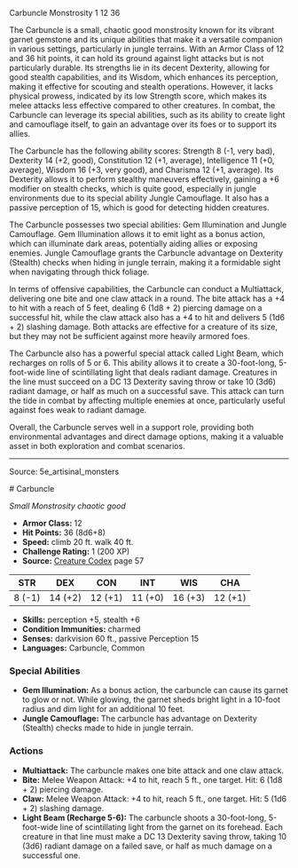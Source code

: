 <MonsterName/>Carbuncle</MonsterName>
<CreatureType/>Monstrosity</CreatureType>
<CR/>1</CR>
<AC/>12</AC>
<HP/>36</HP>
<summary>The Carbuncle is a small, chaotic good monstrosity known for its vibrant garnet gemstone and its unique abilities that make it a versatile companion in various settings, particularly in jungle terrains. With an Armor Class of 12 and 36 hit points, it can hold its ground against light attacks but is not particularly durable. Its strengths lie in its decent Dexterity, allowing for good stealth capabilities, and its Wisdom, which enhances its perception, making it effective for scouting and stealth operations. However, it lacks physical prowess, indicated by its low Strength score, which makes its melee attacks less effective compared to other creatures. In combat, the Carbuncle can leverage its special abilities, such as its ability to create light and camouflage itself, to gain an advantage over its foes or to support its allies.</summary>

<detail>

The Carbuncle has the following ability scores: Strength 8 (-1, very bad), Dexterity 14 (+2, good), Constitution 12 (+1, average), Intelligence 11 (+0, average), Wisdom 16 (+3, very good), and Charisma 12 (+1, average). Its Dexterity allows it to perform stealthy maneuvers effectively, gaining a +6 modifier on stealth checks, which is quite good, especially in jungle environments due to its special ability Jungle Camouflage. It also has a passive perception of 15, which is good for detecting hidden creatures. 

The Carbuncle possesses two special abilities: Gem Illumination and Jungle Camouflage. Gem Illumination allows it to emit light as a bonus action, which can illuminate dark areas, potentially aiding allies or exposing enemies. Jungle Camouflage grants the Carbuncle advantage on Dexterity (Stealth) checks when hiding in jungle terrain, making it a formidable sight when navigating through thick foliage.

In terms of offensive capabilities, the Carbuncle can conduct a Multiattack, delivering one bite and one claw attack in a round. The bite attack has a +4 to hit with a reach of 5 feet, dealing 6 (1d8 + 2) piercing damage on a successful hit, while the claw attack also has a +4 to hit and delivers 5 (1d6 + 2) slashing damage. Both attacks are effective for a creature of its size, but they may not be sufficient against more heavily armored foes.

The Carbuncle also has a powerful special attack called Light Beam, which recharges on rolls of 5 or 6. This ability allows it to create a 30-foot-long, 5-foot-wide line of scintillating light that deals radiant damage. Creatures in the line must succeed on a DC 13 Dexterity saving throw or take 10 (3d6) radiant damage, or half as much on a successful save. This attack can turn the tide in combat by affecting multiple enemies at once, particularly useful against foes weak to radiant damage.

Overall, the Carbuncle serves well in a support role, providing both environmental advantages and direct damage options, making it a valuable asset in both exploration and combat scenarios.</detail>



---

Source: 5e_artisinal_monsters

<statblock>
# Carbuncle

*Small* *Monstrosity* *chaotic good*

- **Armor Class:** 12
- **Hit Points:** 36 (8d6+8)
- **Speed:** climb 20 ft. walk 40 ft.
- **Challenge Rating:** 1 (200 XP)
- **Source:** [Creature Codex](https://koboldpress.com/kpstore/product/creature-codex-for-5th-edition-dnd) page 57

| STR | DEX | CON | INT | WIS | CHA |
| --- | --- | --- | --- | --- | --- |
| 8 (-1) | 14 (+2) | 12 (+1) | 11 (+0) | 16 (+3) | 12 (+1) |

- **Skills:** perception +5, stealth +6
- **Condition Immunities:** charmed
- **Senses:** darkvision 60 ft., passive Perception 15
- **Languages:** Carbuncle, Common

### Special Abilities

- **Gem Illumination:** As a bonus action, the carbuncle can cause its garnet to glow or not. While glowing, the garnet sheds bright light in a 10-foot radius and dim light for an additional 10 feet.
- **Jungle Camouflage:** The carbuncle has advantage on Dexterity (Stealth) checks made to hide in jungle terrain.

### Actions

- **Multiattack:** The carbuncle makes one bite attack and one claw attack.
- **Bite:** Melee Weapon Attack: +4 to hit, reach 5 ft., one target. Hit: 6 (1d8 + 2) piercing damage.
- **Claw:** Melee Weapon Attack: +4 to hit, reach 5 ft., one target. Hit: 5 (1d6 + 2) slashing damage.
- **Light Beam (Recharge 5-6):** The carbuncle shoots a 30-foot-long, 5-foot-wide line of scintillating light from the garnet on its forehead. Each creature in that line must make a DC 13 Dexterity saving throw, taking 10 (3d6) radiant damage on a failed save, or half as much damage on a successful one.


</statblock>


